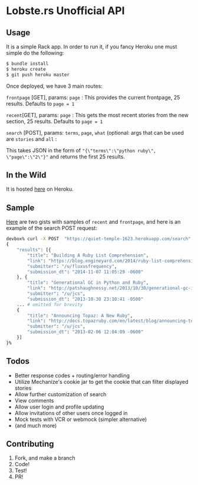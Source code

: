 # Lobste.rs Unofficial API

## Usage
It is a simple Rack app. In order to run it, if you fancy Heroku one must simple do the following:

```BASH
$ bundle install
$ heroku create
$ git push heroku master
```
Once deployed, we have 3 main routes:

`frontpage` [GET], params: `page` : This provides the current frontpage, 25 results. Defaults to `page = 1`

`recent`[GET], params: `page`     : This gets the most recent stories from the new section, 25 results. Defaults to `page = 1`

`search` [POST], params: `terms`, `page`, `what` (optional: args that can be used are `stories` and `all`  : 

This takes JSON in the form of `"{\"terms\":\"python ruby\", \"page\":\"2\"}"` and returns the first 25 results.

## In the Wild
It is hosted [here](https://quiet-temple-1623.herokuapp.com/) on Heroku.

## Sample
[Here](https://gist.github.com/ybur-yug/a51436526691e5a044b5) are two gists with samples of `recent` and `frontpage`,
and here is an example of the search POST request:

```BASH
devbox% curl -X POST  "https://quiet-temple-1623.herokuapp.com/search" -d "{\"terms\":\"python ruby\", \"page\":\"2\"}"
{
    "results": [{
        "title": "Building A Ruby List Comprehension",
        "link": "https://blog.engineyard.com/2014/ruby-list-comprehension",
        "submitter": "/u/fluxusfrequency",
        "submission_dt": "2014-11-07 11:05:29 -0600"
    }, {
        "title": "Generational GC in Python and Ruby",
        "link": "http://patshaughnessy.net/2013/10/30/generational-gc-in-python-and-ruby",
        "submitter": "/u/jcs",
        "submission_dt": "2013-10-30 23:10:41 -0500"
    ... # omitted for brevity
    {
        "title": "Announcing Topaz: A New Ruby",
        "link": "http://docs.topazruby.com/en/latest/blog/announcing-topaz/",
        "submitter": "/u/jcs",
        "submission_dt": "2013-02-06 12:04:09 -0600"
    }]
}%                 
```
## Todos
- Better response codes + routing/error handling
- Utilize Mechanize's cookie jar to get the cookie that can filter displayed stories
- Allow further customization of search
- View comments
- Allow user login and profile updating
- Allow invitations of other users once logged in
- Mock tests with VCR or webmock (simpler alternative)
- (and much more)

## Contributing
1. Fork, and make a branch
2. Code!
3. Test!
4. PR!

